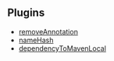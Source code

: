 ## Plugins

- [removeAnnotation](https://github.com/rover12421/RoverAndroidPlugins/tree/main/removeAnnotation/plugin)
- [nameHash](https://github.com/rover12421/RoverAndroidPlugins/tree/main/nameHash/plugin)
- [dependencyToMavenLocal](https://github.com/rover12421/RoverAndroidPlugins/tree/main/dependencyToMavenLocal/plugin)